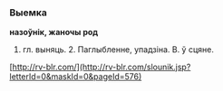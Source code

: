 ### Выемка
**назоўнік, жаночы род**

1. гл. выняць. 2. Паглыбленне, упадзіна. В. ў сцяне.

<a rel="author">[http://rv-blr.com/](http://rv-blr.com/slounik.jsp?letterId=0&maskId=0&pageId=576)</a>
